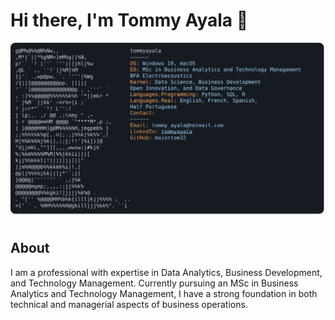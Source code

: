# Hi there, I'm Tommy Ayala 👋

![Profile](./profile.SVG)

## About 

I am a professional with expertise in Data Analytics, Business Development, and Technology Management. Currently pursuing an MSc in Business Analytics and Technology Management, I have a strong foundation in both technical and managerial aspects of business operations.
